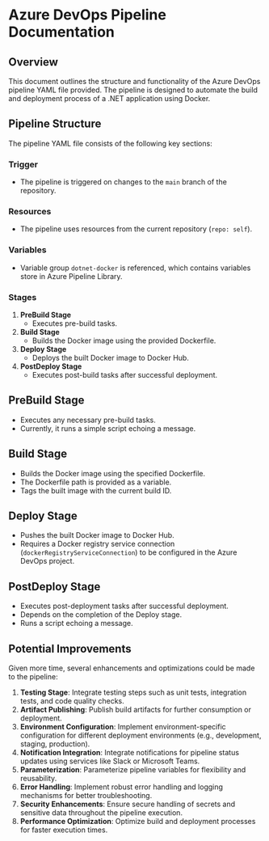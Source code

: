 # Azure DevOps Pipeline Documentation

## Overview
This document outlines the structure and functionality of the Azure DevOps pipeline YAML file provided. The pipeline is designed to automate the build and deployment process of a .NET application using Docker.

## Pipeline Structure
The pipeline YAML file consists of the following key sections:

### Trigger
- The pipeline is triggered on changes to the `main` branch of the repository.

### Resources
- The pipeline uses resources from the current repository (`repo: self`).

### Variables
- Variable group `dotnet-docker` is referenced, which contains variables store in Azure Pipeline Library.

### Stages
1. **PreBuild Stage**
    - Executes pre-build tasks.
2. **Build Stage**
    - Builds the Docker image using the provided Dockerfile.
3. **Deploy Stage**
    - Deploys the built Docker image to Docker Hub.
4. **PostDeploy Stage**
    - Executes post-build tasks after successful deployment.

## PreBuild Stage
- Executes any necessary pre-build tasks.
- Currently, it runs a simple script echoing a message.

## Build Stage
- Builds the Docker image using the specified Dockerfile.
- The Dockerfile path is provided as a variable.
- Tags the built image with the current build ID.

## Deploy Stage
- Pushes the built Docker image to Docker Hub.
- Requires a Docker registry service connection (`dockerRegistryServiceConnection`) to be configured in the Azure DevOps project.

## PostDeploy Stage
- Executes post-deployment tasks after successful deployment.
- Depends on the completion of the Deploy stage.
- Runs a script echoing a message.

## Potential Improvements
Given more time, several enhancements and optimizations could be made to the pipeline:

1. **Testing Stage**: Integrate testing steps such as unit tests, integration tests, and code quality checks.
2. **Artifact Publishing**: Publish build artifacts for further consumption or deployment.
3. **Environment Configuration**: Implement environment-specific configuration for different deployment environments (e.g., development, staging, production).
4. **Notification Integration**: Integrate notifications for pipeline status updates using services like Slack or Microsoft Teams.
5. **Parameterization**: Parameterize pipeline variables for flexibility and reusability.
6. **Error Handling**: Implement robust error handling and logging mechanisms for better troubleshooting.
7. **Security Enhancements**: Ensure secure handling of secrets and sensitive data throughout the pipeline execution.
8. **Performance Optimization**: Optimize build and deployment processes for faster execution times.

